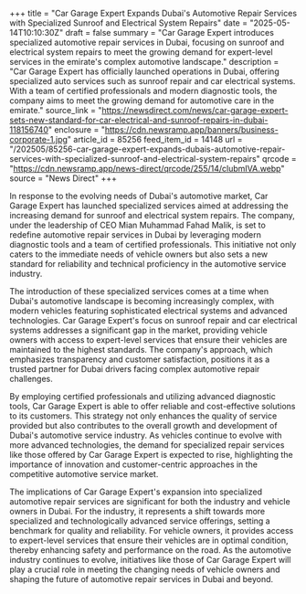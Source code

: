 +++
title = "Car Garage Expert Expands Dubai's Automotive Repair Services with Specialized Sunroof and Electrical System Repairs"
date = "2025-05-14T10:10:30Z"
draft = false
summary = "Car Garage Expert introduces specialized automotive repair services in Dubai, focusing on sunroof and electrical system repairs to meet the growing demand for expert-level services in the emirate's complex automotive landscape."
description = "Car Garage Expert has officially launched operations in Dubai, offering specialized auto services such as sunroof repair and car electrical systems. With a team of certified professionals and modern diagnostic tools, the company aims to meet the growing demand for automotive care in the emirate."
source_link = "https://newsdirect.com/news/car-garage-expert-sets-new-standard-for-car-electrical-and-sunroof-repairs-in-dubai-118156740"
enclosure = "https://cdn.newsramp.app/banners/business-corporate-1.jpg"
article_id = 85256
feed_item_id = 14148
url = "/202505/85256-car-garage-expert-expands-dubais-automotive-repair-services-with-specialized-sunroof-and-electrical-system-repairs"
qrcode = "https://cdn.newsramp.app/news-direct/qrcode/255/14/clubmIVA.webp"
source = "News Direct"
+++

<p>In response to the evolving needs of Dubai's automotive market, Car Garage Expert has launched specialized services aimed at addressing the increasing demand for sunroof and electrical system repairs. The company, under the leadership of CEO Mian Muhammad Fahad Malik, is set to redefine automotive repair services in Dubai by leveraging modern diagnostic tools and a team of certified professionals. This initiative not only caters to the immediate needs of vehicle owners but also sets a new standard for reliability and technical proficiency in the automotive service industry.</p><p>The introduction of these specialized services comes at a time when Dubai's automotive landscape is becoming increasingly complex, with modern vehicles featuring sophisticated electrical systems and advanced technologies. Car Garage Expert's focus on sunroof repair and car electrical systems addresses a significant gap in the market, providing vehicle owners with access to expert-level services that ensure their vehicles are maintained to the highest standards. The company's approach, which emphasizes transparency and customer satisfaction, positions it as a trusted partner for Dubai drivers facing complex automotive repair challenges.</p><p>By employing certified professionals and utilizing advanced diagnostic tools, Car Garage Expert is able to offer reliable and cost-effective solutions to its customers. This strategy not only enhances the quality of service provided but also contributes to the overall growth and development of Dubai's automotive service industry. As vehicles continue to evolve with more advanced technologies, the demand for specialized repair services like those offered by Car Garage Expert is expected to rise, highlighting the importance of innovation and customer-centric approaches in the competitive automotive service market.</p><p>The implications of Car Garage Expert's expansion into specialized automotive repair services are significant for both the industry and vehicle owners in Dubai. For the industry, it represents a shift towards more specialized and technologically advanced service offerings, setting a benchmark for quality and reliability. For vehicle owners, it provides access to expert-level services that ensure their vehicles are in optimal condition, thereby enhancing safety and performance on the road. As the automotive industry continues to evolve, initiatives like those of Car Garage Expert will play a crucial role in meeting the changing needs of vehicle owners and shaping the future of automotive repair services in Dubai and beyond.</p>